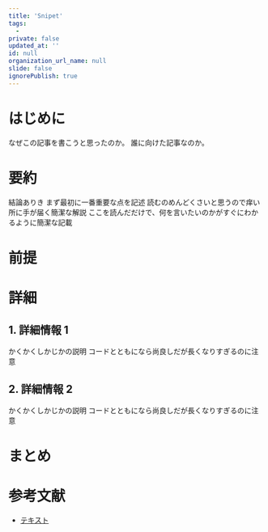 ```yaml
---
title: 'Snipet'
tags:
  -
private: false
updated_at: ''
id: null
organization_url_name: null
slide: false
ignorePublish: true
---
```


# はじめに

なぜこの記事を書こうと思ったのか。
誰に向けた記事なのか。

# 要約

結論ありき
まず最初に一番重要な点を記述
読むのめんどくさいと思うので痒い所に手が届く簡潔な解説
ここを読んだだけで、何を言いたいのかがすぐにわかるように簡潔な記載

# 前提

# 詳細

## 1. 詳細情報 1

かくかくしかじかの説明
コードとともになら尚良しだが長くなりすぎるのに注意

## 2. 詳細情報 2

かくかくしかじかの説明
コードとともになら尚良しだが長くなりすぎるのに注意

# まとめ

# 参考文献

- [テキスト](URL)
